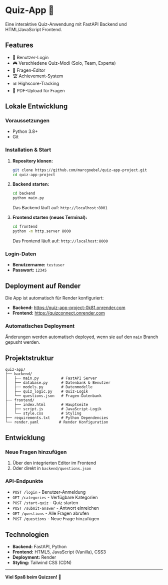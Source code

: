 # Quiz-App 🎯

Eine interaktive Quiz-Anwendung mit FastAPI Backend und HTML/JavaScript Frontend.

## Features
- 🔐 Benutzer-Login
- 🎮 Verschiedene Quiz-Modi (Solo, Team, Experte)
- 📝 Fragen-Editor
- 🏆 Achievement-System
- 📊 Highscore-Tracking
- 📄 PDF-Upload für Fragen

## Lokale Entwicklung

### Voraussetzungen
- Python 3.8+
- Git

### Installation & Start

1. **Repository klonen:**
   ```bash
   git clone https://github.com/marcgoebel/quiz-app-project.git
   cd quiz-app-project
   ```

2. **Backend starten:**
   ```bash
   cd backend
   python main.py
   ```
   Das Backend läuft auf: `http://localhost:8001`

3. **Frontend starten (neues Terminal):**
   ```bash
   cd frontend
   python -m http.server 8000
   ```
   Das Frontend läuft auf: `http://localhost:8000`

### Login-Daten
- **Benutzername:** `testuser`
- **Passwort:** `12345`

## Deployment auf Render

Die App ist automatisch für Render konfiguriert:

- **Backend:** https://quiz-app-project-0k81.onrender.com
- **Frontend:** https://quizconnect.onrender.com

### Automatisches Deployment
Änderungen werden automatisch deployed, wenn sie auf den `main` Branch gepusht werden.

## Projektstruktur
```
quiz-app/
├── backend/
│   ├── main.py          # FastAPI Server
│   ├── database.py      # Datenbank & Benutzer
│   ├── models.py        # Datenmodelle
│   ├── quiz_logic.py    # Quiz-Logik
│   └── questions.json   # Fragen-Datenbank
├── frontend/
│   ├── index.html       # Hauptseite
│   ├── script.js        # JavaScript-Logik
│   └── style.css        # Styling
├── requirements.txt     # Python Dependencies
└── render.yaml         # Render Konfiguration
```

## Entwicklung

### Neue Fragen hinzufügen
1. Über den integrierten Editor im Frontend
2. Oder direkt in `backend/questions.json`

### API-Endpunkte
- `POST /login` - Benutzer-Anmeldung
- `GET /categories` - Verfügbare Kategorien
- `POST /start-quiz` - Quiz starten
- `POST /submit-answer` - Antwort einreichen
- `GET /questions` - Alle Fragen abrufen
- `POST /questions` - Neue Frage hinzufügen

## Technologien
- **Backend:** FastAPI, Python
- **Frontend:** HTML5, JavaScript (Vanilla), CSS3
- **Deployment:** Render
- **Styling:** Tailwind CSS (CDN)

---

**Viel Spaß beim Quizzen! 🎉**
